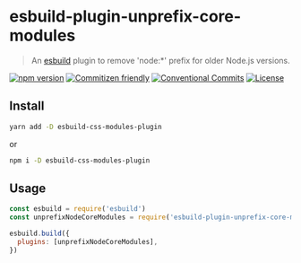 # esbuild-plugin-unprefix-core-modules

> An [esbuild](https://esbuild.github.io/) plugin to remove 'node:*' prefix for older Node.js versions.

[![npm version](https://img.shields.io/npm/v/esbuild-plugin-unprefix-core-modules.svg?style=flat-square)](https://www.npmjs.org/package/esbuild-plugin-unprefix-core-modules)
[![Commitizen friendly](https://img.shields.io/badge/commitizen-friendly-brightgreen.svg?style=flat-square)](http://commitizen.github.io/cz-cli/)
[![Conventional Commits](https://img.shields.io/badge/Conventional%20Commits-1.0.0-yellow.svg?style=flat-square)](https://conventionalcommits.org)
[![License](https://img.shields.io/badge/license-UNLICENSE-green.svg?style=flat-square)](https://github.com/thierrymichel/esbuild-plugin-unprefix-core-modules/blob/master/UNLICENSE)

## Install

```sh
yarn add -D esbuild-css-modules-plugin
```

or

```sh
npm i -D esbuild-css-modules-plugin
```

## Usage

```js
const esbuild = require('esbuild')
const unprefixNodeCoreModules = require('esbuild-plugin-unprefix-core-modules')

esbuild.build({
  plugins: [unprefixNodeCoreModules],
})
```
